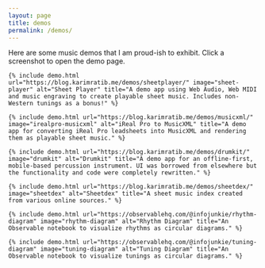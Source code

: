 ```yaml
---
layout: page
title: demos
permalink: /demos/
---
```

Here are some music demos that I am proud-ish to exhibit. Click a screenshot to open the demo page.

<div class="grid-wrapper">

    {% include demo.html url="https://blog.karimratib.me/demos/sheetplayer/" image="sheet-player" alt="Sheet Player" title="A demo app using Web Audio, Web MIDI and music engraving to create playable sheet music. Includes non-Western tunings as a bonus!" %}

    {% include demo.html url="https://blog.karimratib.me/demos/musicxml/" image="irealpro-musicxml" alt="iReal Pro to MusicXML" title="A demo app for converting iReal Pro leadsheets into MusicXML and rendering them as playable sheet music." %}

    {% include demo.html url="https://blog.karimratib.me/demos/drumkit/" image="drumkit" alt="Drumkit" title="A demo app for an offline-first, mobile-based percussion instrument. UI was borrowed from elsewhere but the functionality and code were completely rewritten." %}

    {% include demo.html url="https://blog.karimratib.me/demos/sheetdex/" image="sheetdex" alt="Sheetdex" title="A sheet music index created from various online sources." %}

    {% include demo.html url="https://observablehq.com/@infojunkie/rhythm-diagram" image="rhythm-diagram" alt="Rhythm Diagram" title="An Observable notebook to visualize rhythms as circular diagrams." %}

    {% include demo.html url="https://observablehq.com/@infojunkie/tuning-diagram" image="tuning-diagram" alt="Tuning Diagram" title="An Observable notebook to visualize tunings as circular diagrams." %}

</div>
